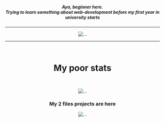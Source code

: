 <h5 align="middle">
  Aya, beginner here. <br>
  Trying to learn something about web-development before my first year in university starts
</h5>

<!-- i dont know how to style this shit ao enjoy h1 BASED 😶‍🌫️ -->

---
<div align="center">
  <img src="https://c.tenor.com/NmH01DJCHL0AAAAC/monkey-funny-animals.gif" alt="...">
</div>

---
<br>

<h1 align="center">My poor stats</h1>

<br>

<p align="middle">
  <img alt="..." src="https://github-readme-stats.vercel.app/api?username=qvarkk&hide=issues,prs&theme=monokai&locale=ja">
</p>

<h3 align="center">My 2 files projects are here</h3>

<p align="middle">
  <img alt="..." src="https://github-readme-stats.vercel.app/api/pin/?username=qvarkk&repo=the_path&theme=monokai&locale=ja">
</p>

